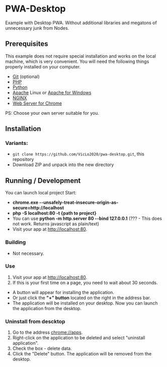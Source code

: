 # PWA-Desktop

Example with Desktop PWA. Without additional libraries and megatons of unnecessary junk from Nodes.

## Prerequisites

This example does not require special installation and works on the local machine, which is very convenient.
You will need the following things properly installed on your computer.

* [Git](http://git-scm.com/) (optional)
* [PHP](https://www.php.net/downloads.php)
* [Python](https://www.python.org/)
* [Apache](https://httpd.apache.org/download.cgi) Linux or [Apache for Windows](https://apache-windows.ru/)
* [NGINX](https://nginx.org/)
* [Web Server for Chrome](https://chrome.google.com/webstore/detail/web-server-for-chrome/ofhbbkphhbklhfoeikjpcbhemlocgigb)

PS: Choose your own server suitable for you.

## Installation

### Variants:
* `git clone https://github.com/VicLo2020/pwa-desktop.git`, this repository
* Download ZIP and unpack into the new directory

## Running / Development

You can launch local project
Start:
* **chrome.exe --unsafely-treat-insecure-origin-as-secure=http://localhost**
* **php -S localhost:80 -t {path to project}**
* You can use  **python -m http.server 80 --bind 127.0.0.1**  (??? - This does not work. Returns javascript as plain/text)
* Visit your app at [http://localhost:80](http://localhost:80).

### Building

* Not necessary.

### Use

1. Visit your app at [http://localhost:80](http://localhost:80).
2. If this is your first time on a page, you need to wait about 30 seconds. 

 * A button will appear for installing the application.
 * Or just click the **"+" button** located on the right in the address bar.
 * The application will be installed on your desktop. Now you can launch the application from the desktop.

### Uninstall from descktop

1. Go to the address [chrome://apps](chrome://apps). 
2. Right-click on the application to be deleted and select "uninstall application". 
3. Check the box - delete data. 
4. Click the "Delete" button. The application will be removed from the desktop.
